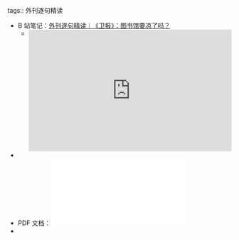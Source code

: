 tags:: 外刊逐句精读

- B 站笔记：[外刊逐句精读｜《卫报》：图书馆要凉了吗？](https://www.bilibili.com/read/cv15650628?from=note)
	- <div style="position: relative; padding: 30% 45%;">
	  <iframe style="position: absolute; width: 100%; height: 100%; left: 0; top: 0;" src="https://player.bilibili.com/player.html?aid=339641537&bvid=BV1TR4y1V7c1&cid=547512296&page=1&as_wide=1&high_quality=1&danmaku=0" frameborder="no" scrolling="no"></iframe>
	  </div>
-
- PDF 文档： ![The Guardian view on libraries - bring back borrowers.pdf](../assets/The_Guardian_view_on_libraries_-_bring_back_borrowers_1647268497491_0.pdf)
-